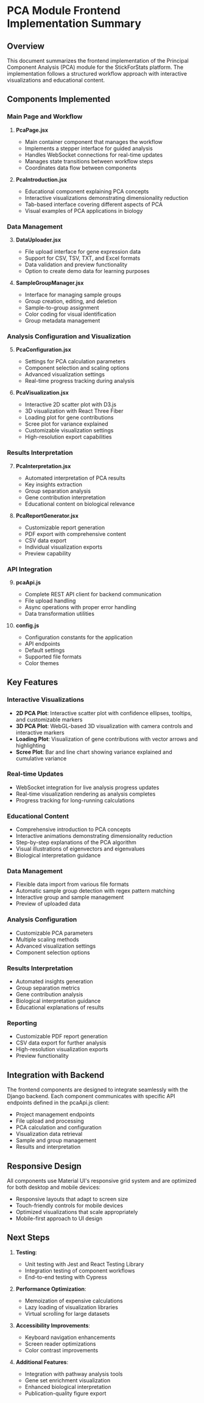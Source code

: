 # PCA Module Frontend Implementation Summary

## Overview

This document summarizes the frontend implementation of the Principal Component Analysis (PCA) module for the StickForStats platform. The implementation follows a structured workflow approach with interactive visualizations and educational content.

## Components Implemented

### Main Page and Workflow

1. **PcaPage.jsx**
   - Main container component that manages the workflow
   - Implements a stepper interface for guided analysis
   - Handles WebSocket connections for real-time updates
   - Manages state transitions between workflow steps
   - Coordinates data flow between components

2. **PcaIntroduction.jsx**
   - Educational component explaining PCA concepts
   - Interactive visualizations demonstrating dimensionality reduction
   - Tab-based interface covering different aspects of PCA
   - Visual examples of PCA applications in biology

### Data Management

3. **DataUploader.jsx**
   - File upload interface for gene expression data
   - Support for CSV, TSV, TXT, and Excel formats
   - Data validation and preview functionality
   - Option to create demo data for learning purposes

4. **SampleGroupManager.jsx**
   - Interface for managing sample groups
   - Group creation, editing, and deletion
   - Sample-to-group assignment
   - Color coding for visual identification
   - Group metadata management

### Analysis Configuration and Visualization

5. **PcaConfiguration.jsx**
   - Settings for PCA calculation parameters
   - Component selection and scaling options
   - Advanced visualization settings
   - Real-time progress tracking during analysis

6. **PcaVisualization.jsx**
   - Interactive 2D scatter plot with D3.js
   - 3D visualization with React Three Fiber
   - Loading plot for gene contributions
   - Scree plot for variance explained
   - Customizable visualization settings
   - High-resolution export capabilities

### Results Interpretation

7. **PcaInterpretation.jsx**
   - Automated interpretation of PCA results
   - Key insights extraction
   - Group separation analysis
   - Gene contribution interpretation
   - Educational content on biological relevance

8. **PcaReportGenerator.jsx**
   - Customizable report generation
   - PDF export with comprehensive content
   - CSV data export
   - Individual visualization exports
   - Preview capability

### API Integration

9. **pcaApi.js**
   - Complete REST API client for backend communication
   - File upload handling
   - Async operations with proper error handling
   - Data transformation utilities

10. **config.js**
    - Configuration constants for the application
    - API endpoints
    - Default settings
    - Supported file formats
    - Color themes

## Key Features

### Interactive Visualizations

- **2D PCA Plot**: Interactive scatter plot with confidence ellipses, tooltips, and customizable markers
- **3D PCA Plot**: WebGL-based 3D visualization with camera controls and interactive markers
- **Loading Plot**: Visualization of gene contributions with vector arrows and highlighting
- **Scree Plot**: Bar and line chart showing variance explained and cumulative variance

### Real-time Updates

- WebSocket integration for live analysis progress updates
- Real-time visualization rendering as analysis completes
- Progress tracking for long-running calculations

### Educational Content

- Comprehensive introduction to PCA concepts
- Interactive animations demonstrating dimensionality reduction
- Step-by-step explanations of the PCA algorithm
- Visual illustrations of eigenvectors and eigenvalues
- Biological interpretation guidance

### Data Management

- Flexible data import from various file formats
- Automatic sample group detection with regex pattern matching
- Interactive group and sample management
- Preview of uploaded data

### Analysis Configuration

- Customizable PCA parameters
- Multiple scaling methods
- Advanced visualization settings
- Component selection options

### Results Interpretation

- Automated insights generation
- Group separation metrics
- Gene contribution analysis
- Biological interpretation guidance
- Educational explanations of results

### Reporting

- Customizable PDF report generation
- CSV data export for further analysis
- High-resolution visualization exports
- Preview functionality

## Integration with Backend

The frontend components are designed to integrate seamlessly with the Django backend. Each component communicates with specific API endpoints defined in the pcaApi.js client:

- Project management endpoints
- File upload and processing
- PCA calculation and configuration
- Visualization data retrieval
- Sample and group management
- Results and interpretation

## Responsive Design

All components use Material UI's responsive grid system and are optimized for both desktop and mobile devices:

- Responsive layouts that adapt to screen size
- Touch-friendly controls for mobile devices
- Optimized visualizations that scale appropriately
- Mobile-first approach to UI design

## Next Steps

1. **Testing**:
   - Unit testing with Jest and React Testing Library
   - Integration testing of component workflows
   - End-to-end testing with Cypress

2. **Performance Optimization**:
   - Memoization of expensive calculations
   - Lazy loading of visualization libraries
   - Virtual scrolling for large datasets

3. **Accessibility Improvements**:
   - Keyboard navigation enhancements
   - Screen reader optimizations
   - Color contrast improvements

4. **Additional Features**:
   - Integration with pathway analysis tools
   - Gene set enrichment visualization
   - Enhanced biological interpretation
   - Publication-quality figure export